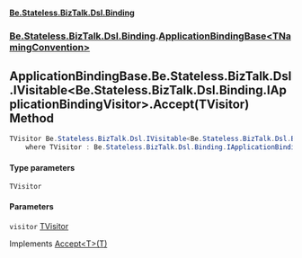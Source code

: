#### [Be.Stateless.BizTalk.Dsl.Binding](README.md 'README')
### [Be.Stateless.BizTalk.Dsl.Binding](Be.Stateless.BizTalk.Dsl.Binding.md 'Be.Stateless.BizTalk.Dsl.Binding').[ApplicationBindingBase&lt;TNamingConvention&gt;](ApplicationBindingBase_TNamingConvention_.md 'Be.Stateless.BizTalk.Dsl.Binding.ApplicationBindingBase<TNamingConvention>')

## ApplicationBindingBase<TNamingConvention>.Be.Stateless.BizTalk.Dsl.IVisitable<Be.Stateless.BizTalk.Dsl.Binding.IApplicationBindingVisitor>.Accept<TVisitor>(TVisitor) Method

```csharp
TVisitor Be.Stateless.BizTalk.Dsl.IVisitable<Be.Stateless.BizTalk.Dsl.Binding.IApplicationBindingVisitor>.Accept<TVisitor>(TVisitor visitor)
    where TVisitor : Be.Stateless.BizTalk.Dsl.Binding.IApplicationBindingVisitor;
```
#### Type parameters

<a name='Be.Stateless.BizTalk.Dsl.Binding.ApplicationBindingBase_TNamingConvention_.Be.Stateless.BizTalk.Dsl.IVisitable_Be.Stateless.BizTalk.Dsl.Binding.IApplicationBindingVisitor_.Accept_TVisitor_(TVisitor).TVisitor'></a>

`TVisitor`
#### Parameters

<a name='Be.Stateless.BizTalk.Dsl.Binding.ApplicationBindingBase_TNamingConvention_.Be.Stateless.BizTalk.Dsl.IVisitable_Be.Stateless.BizTalk.Dsl.Binding.IApplicationBindingVisitor_.Accept_TVisitor_(TVisitor).visitor'></a>

`visitor` [TVisitor](ApplicationBindingBase_TNamingConvention_.Be.Stateless.BizTalk.Dsl.IVisitable_Be.Stateless.BizTalk.Dsl.Binding.IApplicationBindingVisitor_.Accept_TVisitor_(TVisitor).md#Be.Stateless.BizTalk.Dsl.Binding.ApplicationBindingBase_TNamingConvention_.Be.Stateless.BizTalk.Dsl.IVisitable_Be.Stateless.BizTalk.Dsl.Binding.IApplicationBindingVisitor_.Accept_TVisitor_(TVisitor).TVisitor 'Be.Stateless.BizTalk.Dsl.Binding.ApplicationBindingBase<TNamingConvention>.Be.Stateless.BizTalk.Dsl.IVisitable<Be.Stateless.BizTalk.Dsl.Binding.IApplicationBindingVisitor>.Accept<TVisitor>(TVisitor).TVisitor')

Implements [Accept&lt;T&gt;(T)](https://docs.microsoft.com/en-us/dotnet/api/Be.Stateless.BizTalk.Dsl.IVisitable-1.Accept--1#Be_Stateless_BizTalk_Dsl_IVisitable_1_Accept__1___0_ 'Be.Stateless.BizTalk.Dsl.IVisitable`1.Accept``1(``0)')
